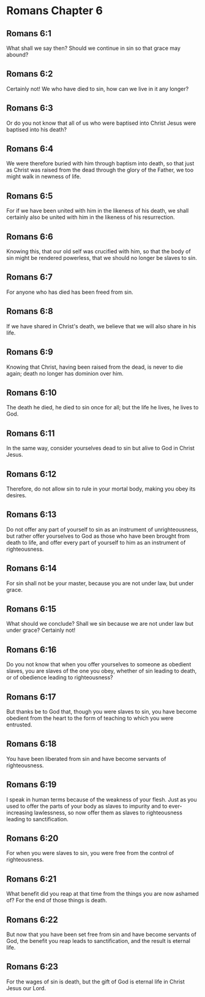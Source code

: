 # Romans Chapter 6

## Romans 6:1
What shall we say then? Should we continue in sin so that grace may abound?

## Romans 6:2
Certainly not! We who have died to sin, how can we live in it any longer?

## Romans 6:3
Or do you not know that all of us who were baptised into Christ Jesus were baptised into his death?

## Romans 6:4
We were therefore buried with him through baptism into death, so that just as Christ was raised from the dead through the glory of the Father, we too might walk in newness of life.

## Romans 6:5
For if we have been united with him in the likeness of his death, we shall certainly also be united with him in the likeness of his resurrection.

## Romans 6:6
Knowing this, that our old self was crucified with him, so that the body of sin might be rendered powerless, that we should no longer be slaves to sin.

## Romans 6:7
For anyone who has died has been freed from sin.

## Romans 6:8
If we have shared in Christ's death, we believe that we will also share in his life.

## Romans 6:9
Knowing that Christ, having been raised from the dead, is never to die again; death no longer has dominion over him.

## Romans 6:10
The death he died, he died to sin once for all; but the life he lives, he lives to God.

## Romans 6:11
In the same way, consider yourselves dead to sin but alive to God in Christ Jesus.

## Romans 6:12
Therefore, do not allow sin to rule in your mortal body, making you obey its desires.

## Romans 6:13
Do not offer any part of yourself to sin as an instrument of unrighteousness, but rather offer yourselves to God as those who have been brought from death to life, and offer every part of yourself to him as an instrument of righteousness.

## Romans 6:14
For sin shall not be your master, because you are not under law, but under grace.

## Romans 6:15
What should we conclude? Shall we sin because we are not under law but under grace? Certainly not!

## Romans 6:16
Do you not know that when you offer yourselves to someone as obedient slaves, you are slaves of the one you obey, whether of sin leading to death, or of obedience leading to righteousness?

## Romans 6:17
But thanks be to God that, though you were slaves to sin, you have become obedient from the heart to the form of teaching to which you were entrusted.

## Romans 6:18
You have been liberated from sin and have become servants of righteousness.

## Romans 6:19
I speak in human terms because of the weakness of your flesh. Just as you used to offer the parts of your body as slaves to impurity and to ever-increasing lawlessness, so now offer them as slaves to righteousness leading to sanctification.

## Romans 6:20
For when you were slaves to sin, you were free from the control of righteousness.

## Romans 6:21
What benefit did you reap at that time from the things you are now ashamed of? For the end of those things is death.

## Romans 6:22
But now that you have been set free from sin and have become servants of God, the benefit you reap leads to sanctification, and the result is eternal life.

## Romans 6:23
For the wages of sin is death, but the gift of God is eternal life in Christ Jesus our Lord.
